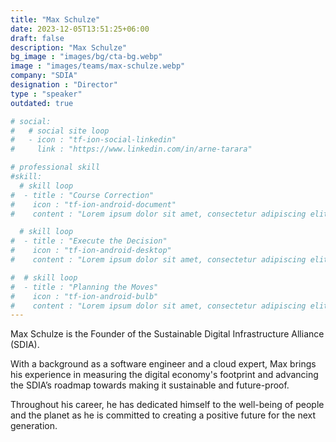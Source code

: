 ```yaml
---
title: "Max Schulze"
date: 2023-12-05T13:51:25+06:00
draft: false
description: "Max Schulze"
bg_image : "images/bg/cta-bg.webp"
image : "images/teams/max-schulze.webp"
company: "SDIA"
designation : "Director"
type : "speaker"
outdated: true

# social:
#   # social site loop
#   - icon : "tf-ion-social-linkedin"
#     link : "https://www.linkedin.com/in/arne-tarara"

# professional skill
#skill:
  # skill loop
#  - title : "Course Correction"
#    icon : "tf-ion-android-document"
#    content : "Lorem ipsum dolor sit amet, consectetur adipiscing elit. Morbi hendrerit elit turpis, a porttitor tellus sollicitudin at."

  # skill loop
#  - title : "Execute the Decision"
#    icon : "tf-ion-android-desktop"
#    content : "Lorem ipsum dolor sit amet, consectetur adipiscing elit. Morbi hendrerit elit turpis, a porttitor tellus sollicitudin at."

#  # skill loop
#  - title : "Planning the Moves"
#    icon : "tf-ion-android-bulb"
#    content : "Lorem ipsum dolor sit amet, consectetur adipiscing elit. Morbi hendrerit elit #turpis, a porttitor tellus sollicitudin at."
---
```


Max Schulze is the Founder of the Sustainable Digital Infrastructure Alliance (SDIA). 

With a background as a software engineer and a cloud expert, Max brings his experience in measuring the digital economy's footprint and advancing the SDIA’s roadmap towards making it sustainable and future-proof. 

Throughout his career, he has dedicated himself to the well-being of people and the planet as he is committed to creating a positive future for the next generation.